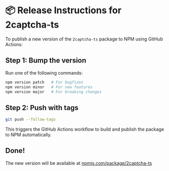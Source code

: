 # 📦 Release Instructions for 2captcha-ts

To publish a new version of the `2captcha-ts` package to NPM using GitHub Actions:

## Step 1: Bump the version

Run one of the following commands:

```bash
npm version patch   # For bugfixes
npm version minor   # For new features
npm version major   # For breaking changes
```

## Step 2: Push with tags

```bash
git push --follow-tags
```

This triggers the GitHub Actions workflow to build and publish the package to NPM automatically.

## Done!

The new version will be available at [npmjs.com/package/2captcha-ts](https://www.npmjs.com/package/2captcha-ts)
